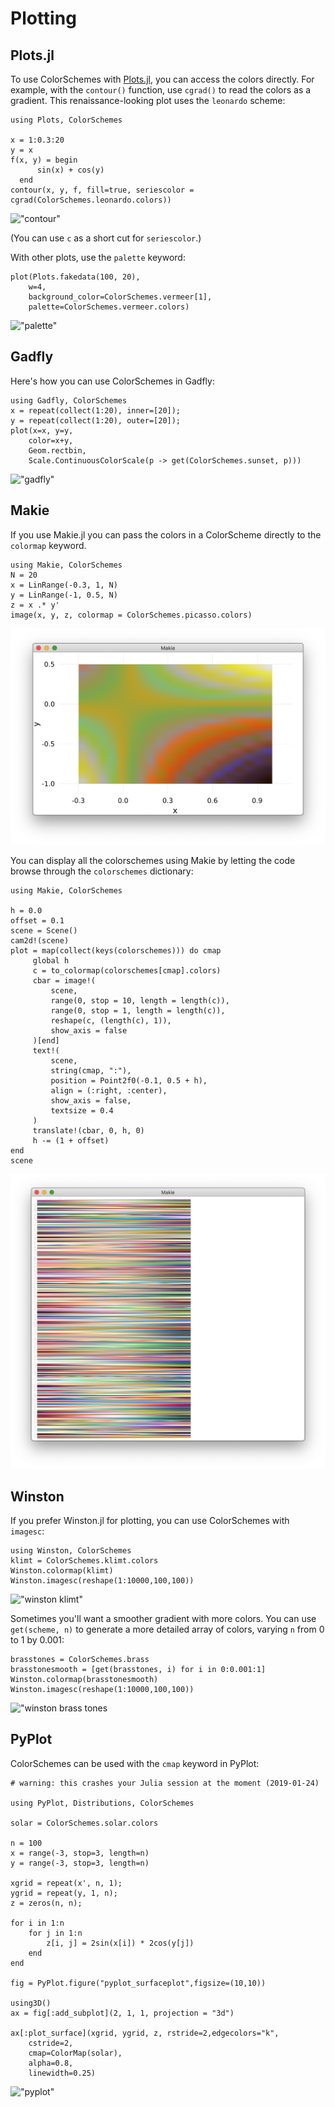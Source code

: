 # Plotting

## Plots.jl

To use ColorSchemes with [Plots.jl](https://github.com/tbreloff/Plots.jl), you can access the colors directly. For example, with the `contour()` function, use `cgrad()` to read the colors as a gradient. This renaissance-looking plot uses the `leonardo` scheme:

```
using Plots, ColorSchemes

x = 1:0.3:20
y = x
f(x, y) = begin
      sin(x) + cos(y)
  end
contour(x, y, f, fill=true, seriescolor = cgrad(ColorSchemes.leonardo.colors))
```

!["contour"](assets/figures/plots-contour-1.png)

(You can use `c` as a short cut for `seriescolor`.)

With other plots, use the `palette` keyword:

```
plot(Plots.fakedata(100, 20),
    w=4,
    background_color=ColorSchemes.vermeer[1],
    palette=ColorSchemes.vermeer.colors)
```

!["palette"](assets/figures/plots-background.png)

## Gadfly

Here's how you can use ColorSchemes in Gadfly:

```
using Gadfly, ColorSchemes
x = repeat(collect(1:20), inner=[20]);
y = repeat(collect(1:20), outer=[20]);
plot(x=x, y=y,
    color=x+y,
    Geom.rectbin,
    Scale.ContinuousColorScale(p -> get(ColorSchemes.sunset, p)))
```

!["gadfly"](assets/figures/gadfly-sunset.png)

## Makie

If you use Makie.jl you can pass the colors in a ColorScheme directly to the `colormap` keyword.

```
using Makie, ColorSchemes
N = 20
x = LinRange(-0.3, 1, N)
y = LinRange(-1, 0.5, N)
z = x .* y'
image(x, y, z, colormap = ColorSchemes.picasso.colors)
```

!["makie"](assets/figures/makie.png)

You can display all the colorschemes using Makie by letting the code browse through the `colorschemes` dictionary:

```
using Makie, ColorSchemes

h = 0.0
offset = 0.1
scene = Scene()
cam2d!(scene)
plot = map(collect(keys(colorschemes))) do cmap
     global h
     c = to_colormap(colorschemes[cmap].colors)
     cbar = image!(
         scene,
         range(0, stop = 10, length = length(c)),
         range(0, stop = 1, length = length(c)),
         reshape(c, (length(c), 1)),
         show_axis = false
     )[end]
     text!(
         scene,
         string(cmap, ":"),
         position = Point2f0(-0.1, 0.5 + h),
         align = (:right, :center),
         show_axis = false,
         textsize = 0.4
     )
     translate!(cbar, 0, h, 0)
     h -= (1 + offset)
end
scene
```

!["makie all colorschemes"](assets/figures/allschemesmakie.png)

## Winston

If you prefer Winston.jl for plotting, you can use ColorSchemes with `imagesc`:

```
using Winston, ColorSchemes
klimt = ColorSchemes.klimt.colors
Winston.colormap(klimt)
Winston.imagesc(reshape(1:10000,100,100))
```

!["winston klimt"](assets/figures/winston.png)

Sometimes you'll want a smoother gradient with more colors. You can use `get(scheme, n)` to generate a more detailed array of colors, varying `n` from 0 to 1 by 0.001:

```
brasstones = ColorSchemes.brass
brasstonesmooth = [get(brasstones, i) for i in 0:0.001:1]
Winston.colormap(brasstonesmooth)
Winston.imagesc(reshape(1:10000,100,100))
```

!["winston brass tones](assets/figures/winston1.png)

## PyPlot

ColorSchemes can be used with the `cmap` keyword in PyPlot:

```
# warning: this crashes your Julia session at the moment (2019-01-24)

using PyPlot, Distributions, ColorSchemes

solar = ColorSchemes.solar.colors

n = 100
x = range(-3, stop=3, length=n)
y = range(-3, stop=3, length=n)

xgrid = repeat(x', n, 1);
ygrid = repeat(y, 1, n);
z = zeros(n, n);

for i in 1:n
    for j in 1:n
        z[i, j] = 2sin(x[i]) * 2cos(y[j])
    end
end

fig = PyPlot.figure("pyplot_surfaceplot",figsize=(10,10))

using3D()
ax = fig[:add_subplot](2, 1, 1, projection = "3d")

ax[:plot_surface](xgrid, ygrid, z, rstride=2,edgecolors="k",
    cstride=2,
    cmap=ColorMap(solar),
    alpha=0.8,
    linewidth=0.25)
```

!["pyplot"](assets/figures/pyplot.png)
